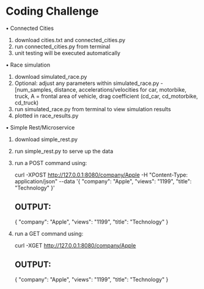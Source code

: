 # Coding Challenge

• Connected Cities
  
  1. download cities.txt and connected_cities.py
  2. run connected_cities.py from terminal
  3. unit testing will be executed automatically

• Race simulation

  1. download simulated_race.py
  2. Optional: adjust any parameters within simulated_race.py - [num_samples, distance, accelerations/velocities for car, motorbike, truck, A = frontal area of vehicle, drag coefficient (cd_car, cd_motorbike, cd_truck)
  3. run simulated_race.py from terminal to view simulation results
  4. plotted in race_results.py

• Simple Rest/Microservice

  1. download simple_rest.py
  2. run simple_rest.py to serve up the data
  3. run a POST command using:
      
      curl -XPOST http://127.0.0.1:8080/company/Apple -H "Content-Type: application/json"  --data '{ "company": "Apple", "views": "1199", "title": "Technology" }'
      
      ## OUTPUT:
      
      {
          "company": "Apple",
          "views": "1199",
          "title": "Technology"
      }

  3. run a GET command using:
 
      curl -XGET http://127.0.0.1:8080/company/Apple
      
      ## OUTPUT:
      
      {
          "company": "Apple",
          "views": "1199",
          "title": "Technology"
      }

